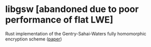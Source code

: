 # libgsw [abandoned due to poor performance of flat LWE]

Rust implementation of the Gentry-Sahai-Waters fully homomorphic encryption scheme ([paper](https://eprint.iacr.org/2013/340.pdf))
